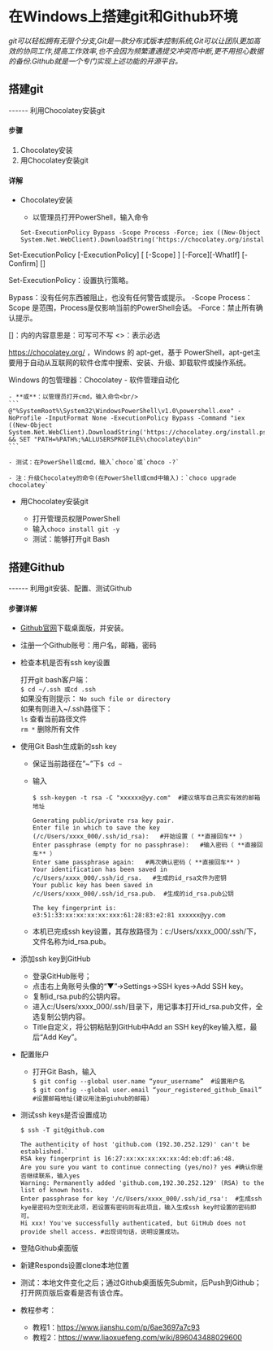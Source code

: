 ﻿#  在Windows上搭建git和Github环境

*git可以轻松拥有无限个分支,Git是一款分布式版本控制系统,Git可以让团队更加高效的协同工作,提高工作效率,也不会因为频繁遭遇提交冲突而中断,更不用担心数据的备份.Github就是一个专门实现上述功能的开源平台。*

##  搭建git
------ 利用Chocolatey安装git


####  步骤
1. Chocolatey安装
2. 用Chocolatey安装git

####  详解

- Chocolatey安装

    - 以管理员打开PowerShell，输入命令<br/>
    ```
    Set-ExecutionPolicy Bypass -Scope Process -Force; iex ((New-Object System.Net.WebClient).DownloadString('https://chocolatey.org/install.ps1'))
    ```

Set-ExecutionPolicy
   [-ExecutionPolicy] <ExecutionPolicy>
   [ [-Scope] <ExecutionPolicyScope>]
   [-Force][-WhatIf]
   [-Confirm]
   [<CommonParameters>]

Set-ExecutionPolicy：设置执行策略。

<ExecutionPolicy>
Bypass：没有任何东西被阻止，也没有任何警告或提示。
-Scope Process：Scope 是范围，Process是仅影响当前的PowerShell会话。
-Force：禁止所有确认提示。

[]：内的内容意思是：可写可不写
<>：表示必选

 https://chocolatey.org/ ，Windows 的 apt-get，基于 PowerShell，apt-get主要用于自动从互联网的软件仓库中搜索、安装、升级、卸载软件或操作系统。

Windows 的包管理器：Chocolatey - 软件管理自动化


	- **或**：以管理员打开cmd，输入命令<br/>
    ```
    @"%SystemRoot%\System32\WindowsPowerShell\v1.0\powershell.exe" -NoProfile -InputFormat None -ExecutionPolicy Bypass -Command "iex ((New-Object System.Net.WebClient).DownloadString('https://chocolatey.org/install.ps1'))" && SET "PATH=%PATH%;%ALLUSERSPROFILE%\chocolatey\bin"
    ```

    - 测试：在PowerShell或cmd，输入`choco`或`choco -?`

    - 注：升级Chocolatey的命令(在PowerShell或cmd中输入)：`choco upgrade chocolatey`


- 用Chocolatey安装git

    - 打开管理员权限PowerShell
	- 输入`choco install git -y`
	- 测试：能够打开git Bash


##  搭建Github
------ 利用git安装、配置、测试Github

####  步骤详解

- [Github官网](https://desktop.github.com/)下载桌面版，并安装。

- 注册一个Github账号：用户名，邮箱，密码

- 检查本机是否有ssh key设置<br/>

    打开git bash客户端：<br/>
    `$ cd ~/.ssh 或cd .ssh`
    <BR/>如果没有则提示： `No such file or directory`<BR/>
    如果有则进入~/.ssh路径下：<br/>
        `ls` 查看当前路径文件<br/>
        `rm *` 删除所有文件

- 使用Git Bash生成新的ssh key
    
    - 保证当前路径在”~”下`$ cd ~` 
    - 输入
        ```
        $ ssh-keygen -t rsa -C "xxxxxx@yy.com"  #建议填写自己真实有效的邮箱地址
        
        Generating public/private rsa key pair.
        Enter file in which to save the key (/c/Users/xxxx_000/.ssh/id_rsa):   #开始设置（ **直接回车** ）
        Enter passphrase (empty for no passphrase):   #输入密码（ **直接回车** ）
        Enter same passphrase again:   #再次确认密码（ **直接回车** ）
        Your identification has been saved in /c/Users/xxxx_000/.ssh/id_rsa.   #生成的id_rsa文件为密钥
        Your public key has been saved in /c/Users/xxxx_000/.ssh/id_rsa.pub.  #生成的id_rsa.pub公钥

        The key fingerprint is:
        e3:51:33:xx:xx:xx:xx:xxx:61:28:83:e2:81 xxxxxx@yy.com   
        ```

    - 本机已完成ssh key设置，其存放路径为：c:/Users/xxxx_000/.ssh/下，文件名称为id_rsa.pub。

- 添加ssh key到GitHub
    - 登录GitHub账号；
    - 点击右上角账号头像的“▼”→Settings→SSH kyes→Add SSH key。
    - 复制id_rsa.pub的公钥内容。
    - 进入c:/Users/xxxx_000/.ssh/目录下，用记事本打开id_rsa.pub文件，全选复制公钥内容。
    - Title自定义，将公钥粘贴到GitHub中Add an SSH key的key输入框，最后“Add Key”。

- 配置账户
    - 打开Git Bash，输入<br/>
    `$ git config --global user.name “your_username”  #设置用户名`<br/>
    `$ git config --global user.email “your_registered_github_Email”  #设置邮箱地址(建议用注册giuhub的邮箱)`

- 测试ssh keys是否设置成功<br/>

    `$ ssh -T git@github.com`<br/>
    ```
    The authenticity of host 'github.com (192.30.252.129)' can't be established.`
    RSA key fingerprint is 16:27:xx:xx:xx:xx:xx:4d:eb:df:a6:48.
    Are you sure you want to continue connecting (yes/no)? yes #确认你是否继续联系，输入yes
    Warning: Permanently added 'github.com,192.30.252.129' (RSA) to the list of known hosts.
    Enter passphrase for key '/c/Users/xxxx_000/.ssh/id_rsa':  #生成ssh kye是密码为空则无此项，若设置有密码则有此项且，输入生成ssh key时设置的密码即可。
    Hi xxx! You've successfully authenticated, but GitHub does not provide shell access. #出现词句话，说明设置成功。
    ```

- 登陆Github桌面版

- 新建Responds设置clone本地位置

- 测试：本地文件变化之后；通过Github桌面版先Submit，后Push到Github；打开网页版后查看是否有该仓库。

- 教程参考：
    - 教程1：https://www.jianshu.com/p/6ae3697a7c93
    - 教程2：https://www.liaoxuefeng.com/wiki/896043488029600
 